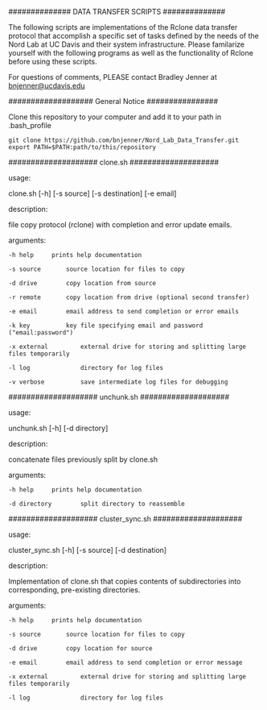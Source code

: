 ############## DATA TRANSFER SCRIPTS ##############

The following scripts are implementations of 
the Rclone data transfer protocol that accomplish
a specific set of tasks defined by the needs of 
the Nord Lab at UC Davis and their system 
infrastructure. Please familarize yourself with the 
following programs as well as the functionality
of Rclone before using these scripts. 

For questions of comments, PLEASE contact
Bradley Jenner at <bnjenner@ucdavis.edu>

################### General Notice ################

Clone this repository to your computer and add it 
to your path in .bash_profile

    git clone https://github.com/bnjenner/Nord_Lab_Data_Transfer.git
    export PATH=$PATH:path/to/this/repository


#################### clone.sh  ####################

usage:
    
   clone.sh [-h] [-s source] [-s destination] [-e email]

description:
    
   file copy protocol (rclone) with completion and error update emails.

arguments:
    
    -h help		prints help documentation
    
    -s source		source location for files to copy
    
    -d drive		copy location from source
    
    -r remote		copy location from drive (optional second transfer)
    
    -e email		email address to send completion or error emails
    
    -k key          key file specifying email and password ("email:password")     
    
    -x external         external drive for storing and splitting large files temporarily
    
    -l log              directory for log files
    
    -v verbose          save intermediate log files for debugging

#################### unchunk.sh  ####################

usage:

   unchunk.sh [-h] [-d directory] 

description:

   concatenate files previously split by clone.sh   

arguments:

    -h help     prints help documentation
    
    -d directory        split directory to reassemble


#################### cluster_sync.sh  ####################

usage:

   cluster_sync.sh [-h] [-s source] [-d destination]

description:

   Implementation of clone.sh that copies contents of subdirectories into corresponding, pre-existing directories.  

arguments:

    -h help     prints help documentation
    
    -s source       source location for files to copy
    
    -d drive        copy location for source
    
    -e email        email address to send completion or error message
    
    -x external         external drive for storing and splitting large files temporarily
    
    -l log              directory for log files 



